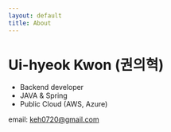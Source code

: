 ```yaml
---
layout: default
title: About
---
```


# Ui-hyeok Kwon (권의혁)

* Backend developer
* JAVA & Spring
* Public Cloud (AWS, Azure)

email: keh0720@gmail.com
